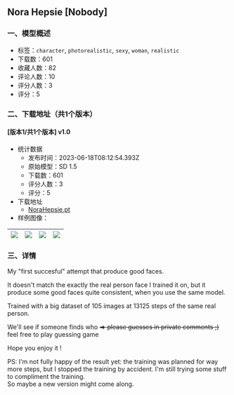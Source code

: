 ## Nora Hepsie [Nobody]
### 一、模型概述

- 标签：`character`, `photorealistic`, `sexy`, `woman`, `realistic`
- 下载数：601
- 收藏人数：82
- 评论人数：10
- 评分人数：3
- 评分：5

### 二、下载地址（共1个版本）

#### [版本1/共1个版本] v1.0

- 统计数据
  - 发布时间：2023-06-18T08:12:54.393Z
  - 原始模型：SD 1.5
  - 下载数：601
  - 评分人数：3
  - 评分：5
- 下载地址
  - [NoraHepsie.pt](https://civitai.com/api/download/models/87176)
- 样例图像：

| <img src="https://image.civitai.com/xG1nkqKTMzGDvpLrqFT7WA/b0144cea-26be-4714-86af-57752b12b7b5/width=450/997385.jpeg" /> | <img src="https://image.civitai.com/xG1nkqKTMzGDvpLrqFT7WA/d7f1c660-f651-4c9f-a160-b18225d65e2c/width=450/1015904.jpeg" /> | <img src="https://image.civitai.com/xG1nkqKTMzGDvpLrqFT7WA/5617f08d-b66e-4165-bd63-3bea5305519c/width=450/1015779.jpeg" /> | <img src="https://image.civitai.com/xG1nkqKTMzGDvpLrqFT7WA/7f58ee48-9409-4d3a-9ec5-b7975bf6f134/width=450/1015853.jpeg" /> |
| ---- | ---- | ---- | ---- |


### 三、详情
<p>My "first succesful" attempt that produce good faces.</p><p>It doesn't match the exactly the real person face I trained it on, but it produce some good faces quite consistent, when you use the same model.</p><p>Trained with a big dataset of 105 images at 13125 steps of the same real person.</p><p>We'll see if someone finds who <s>=&gt; please guesses in private comments ;) </s>feel free to play guessing game</p><p>Hope you enjoy it !</p><p></p><p>PS: I'm not fully happy of the result yet: the training was planned for way more steps, but I stopped the training by accident. I'm still trying some stuff to compliment the training. <br />So maybe a new version might come along.</p>